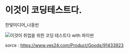 # 이것이 코딩테스트다.
한빛미디어_나동빈


<img class="gImg" src="https://image.yes24.com/goods/91433923/XL" alt="이것이 취업을 위한 코딩 테스트다 with 파이썬" border="0">


sorce : https://www.yes24.com/Product/Goods/91433923
